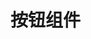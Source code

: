 <script setup lang="ts">
import Preview from '@examples/components/Preview'
import BaseKuButton from '../demo/base.vue'
</script>

# 按钮组件

<Preview comp-name='Button' demo-name='base'><BaseKuButton /></Preview>
